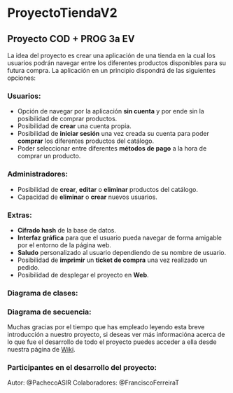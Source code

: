# ProyectoTiendaV2

## Proyecto COD + PROG 3a EV

La idea del proyecto es crear una aplicación de una tienda en la cual los usuarios podrán navegar entre los diferentes productos disponibles para su futura compra. La aplicación en un principio dispondrá de las siguientes opciones:

### Usuarios:

  - Opción de navegar por la aplicación **sin cuenta** y por ende sin la posibilidad de comprar productos.
  - Posibilidad de **crear** una cuenta propia.
  - Posibilidad de **iniciar sesión** una vez creada su cuenta para poder **comprar** los diferentes productos del catálogo.
  - Poder seleccionar entre diferentes **métodos de pago** a la hora de comprar un producto.

### Administradores:

  - Posibilidad de **crear**, **editar** o **eliminar** productos del catálogo.
  - Capacidad de **eliminar** o **crear** nuevos usuarios.

### Extras:

  - **Cifrado hash** de la base de datos.
  - **Interfaz gráfica** para que el usuario pueda navegar de forma amigable por el entorno de la página web.
  - **Saludo** personalizado al usuario dependiendo de su nombre de usuario.
  - Posibilidad de **imprimir** un **ticket de compra** una vez realizado un pedido.
  - Posibilidad de desplegar el proyecto en **Web**.

### Diagrama de clases:



### Diagrama de secuencia:



Muchas gracias por el tiempo que has empleado leyendo esta breve introducción a nuestro proyecto, si deseas ver más informacióna acerca de lo que fue el desarrollo de todo el proyecto puedes acceder a ella desde nuestra página de [Wiki](https://github.com/PachecoASIR/ProyectoTiendaV2/wiki).

### Participantes en el desarrollo del proyecto:

Autor: @PachecoASIR
Colaboradores: @FranciscoFerreiraT
